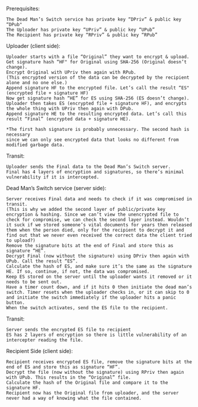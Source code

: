 Prerequisites:

	The Dead Man’s Switch service has private key “DPriv” & public key “DPub"
	The Uploader has private key “UPriv” & public key “UPub”
	The Recipient has private key “RPriv” & public key “RPub”


Uploader (client side):

	Uploader starts with a file “Original” they want to encrypt & upload.
	Get signature hash “HF" for Original using SHA-256 (Original doesn’t change).
	Encrypt Original with UPriv then again with RPub.
	(This encrypted version of the data can be decrypted by the recipient alone and no one else.)
	Append signature HF to the encrypted file. Let’s call the result “ES" (encrypted file + signature HF)
	Now get signature hash “HE” for ES using SHA-256 (ES doesn’t change).
	Uploader then takes ES (encrypted file + signature HF), and encrypts the whole thing with UPriv then again with DPub.
	Append signature HE to the resulting encrypted data. Let’s call this result “Final” (encrypted data + signature HE).
	
	*The first hash signature is probably unnecessary. The second hash is necessary 
	since we can only see encrypted data that looks no different from modified garbage data.


Transit:

	Uploader sends the Final data to the Dead Man’s Switch server.
	Final has 4 layers of encryption and signatures, so there’s minimal vulnerability if it is intercepted.


Dead Man’s Switch service (server side):

	Server receives Final data and needs to check if it was compromised in transit.
	(This is why we added the second layer of public/private key encryption & hashing. Since we can’t view the unencrypted file to check for compromise, we can check the second layer instead. Wouldn’t it suck if we stored someone’s vital documents for years then released them when the person died, only for the recipient to decrypt it and find out that we never even received the correct data the client tried to upload?)
	Remove the signature bits at the end of Final and store this as signature “HE”.
	Decrypt Final (now without the signature) using DPriv then again with UPub. Call the result “ES”.
	Calculate the hash of ES, and make sure it’s the same as the signature HE. If so, continue, if not, the data was compromised.
	Keep ES stored on the server until the uploader wants it removed or it needs to be sent out.
	Have a timer count down, and if it hits 0 then initiate the dead man’s switch. Timer resets when the uploader checks in, or it can skip to 0 and initiate the switch immediately if the uploader hits a panic button.
	When the switch activates, send the ES file to the recipient.


Transit:

	Server sends the encrypted ES file to recipient
	ES has 2 layers of encryption so there is little vulnerability of an intercepter reading the file.


Recipient Side (client side):

	Recipient receives encrypted ES file, remove the signature bits at the end of ES and store this as signature “HF”.
	Decrypt the file (now without the signature) using RPriv then again with UPub. This results in the “Original” file.
	Calculate the hash of the Original file and compare it to the signature HF.
	Recipient now has the Original file from uploader, and the server never had a way of knowing what the file contained.
